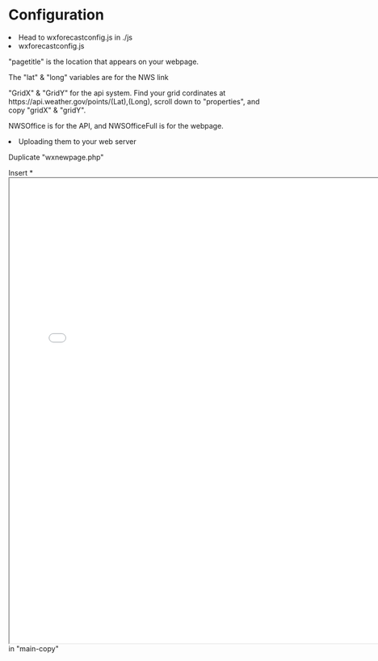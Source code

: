 <h1>Configuration</h1>

<li>Head to wxforecastconfig.js in ./js</li>
<li>wxforecastconfig.js</li>

<p>"pagetitle" is the location that appears on your webpage.</p>
<p>The "lat" & "long" variables are for the NWS link</p>
<p>"GridX" & "GridY" for the api system. Find your grid cordinates at https://api.weather.gov/points/(Lat),(Long), scroll down to "properties", and copy "gridX" & "gridY".</p>
<p>NWSOffice is for the API, and NWSOfficeFull is for the webpage.</p>

<li>Uploading them to your web server</li>

<p>Duplicate "wxnewpage.php"</p>

<p>Insert *<iframe style="width: 756px; height: 920px;" src="./forecast.html"></iframe> in "main-copy"</p>
